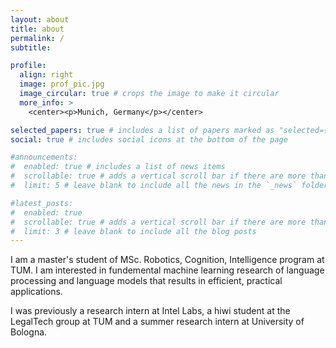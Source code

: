 ```yaml
---
layout: about
title: about
permalink: /
subtitle: 

profile:
  align: right
  image: prof_pic.jpg
  image_circular: true # crops the image to make it circular
  more_info: >
    <center><p>Munich, Germany</p></center>

selected_papers: true # includes a list of papers marked as "selected={true}"
social: true # includes social icons at the bottom of the page

#announcements:
#  enabled: true # includes a list of news items
#  scrollable: true # adds a vertical scroll bar if there are more than 3 news items
#  limit: 5 # leave blank to include all the news in the `_news` folder

#latest_posts:
#  enabled: true
#  scrollable: true # adds a vertical scroll bar if there are more than 3 new posts items
#  limit: 3 # leave blank to include all the blog posts
---
```


I am a master's student of MSc. Robotics, Cognition, Intelligence program at TUM.  I am interested in fundemental machine learning research of language processing and language models that results in efficient, practical applications. 

I was previously a research intern at Intel Labs, a hiwi student at the LegalTech group at TUM and a summer research intern at University of Bologna. 